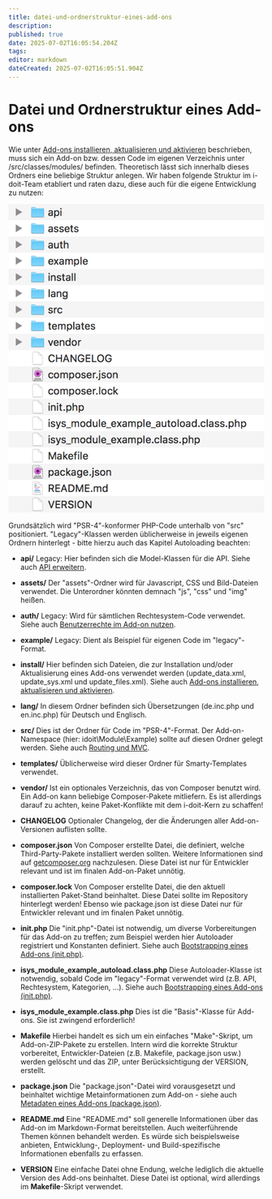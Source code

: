 ```yaml
---
title: datei-und-ordnerstruktur-eines-add-ons
description: 
published: true
date: 2025-07-02T16:05:54.204Z
tags: 
editor: markdown
dateCreated: 2025-07-02T16:05:51.904Z
---
```


# Datei und Ordnerstruktur eines Add-ons

Wie unter [Add-ons installieren, aktualisieren und aktivieren](add-ons-installieren-aktualisieren-und-entwickeln.md) beschrieben, muss sich ein Add-on bzw. dessen Code im eigenen Verzeichnis unter <i-doit>/src/classes/modules/<identifier> befinden. Theoretisch lässt sich innerhalb dieses Ordners eine beliebige Struktur anlegen. Wir haben folgende Struktur im i-doit-Team etabliert und raten dazu, diese auch für die eigene Entwicklung zu nutzen:

[![dateiundstruktur-nutzen](../../assets/images/de/software-entwicklung/add-ons-entwickeln/datei-und-ordnerstruktur/1-ia.png)](../../assets/images/de/software-entwicklung/add-ons-entwickeln/datei-und-ordnerstruktur/1-ia.png)

Grundsätzlich wird "PSR-4"-konformer PHP-Code unterhalb von "src" positioniert. "Legacy"-Klassen werden üblicherweise in jeweils eigenen Ordnern hinterlegt - bitte hierzu auch das Kapitel Autoloading beachten:

*   **api/**
    Legacy: Hier befinden sich die Model-Klassen für die API. Siehe auch [API erweitern](api-erweitern.md).

*   **assets/**
    Der "assets"-Ordner wird für Javascript, CSS und Bild-Dateien verwendet. Die Unterordner könnten demnach "js", "css" und "img" heißen.

*   **auth/**
    Legacy: Wird für sämtlichen Rechtesystem-Code verwendet. Siehe auch [Benutzerrechte im Add-on nutzen](benutzerrechte-im-add-on-nutzen.md).

*   **example/**
    Legacy: Dient als Beispiel für eigenen Code im "legacy"-Format.

*   **install/**
    Hier befinden sich Dateien, die zur Installation und/oder Aktualisierung eines Add-ons verwendet werden (update_data.xml, update_sys.xml und update_files.xml). Siehe auch [Add-ons installieren, aktualisieren und aktivieren](add-ons-installieren-aktualisieren-und-entwickeln.md).

*   **lang/**
    In diesem Ordner befinden sich Übersetzungen (de.inc.php und en.inc.php) für Deutsch und Englisch.

*   **src/**
    Dies ist der Ordner für Code im "PSR-4"-Format. Der Add-on-Namespace (hier: idoit\Module\Example) sollte auf diesen Ordner gelegt werden. Siehe auch [Routing und MVC](routing-und-mvc.md).

*   **templates/**
    Üblicherweise wird dieser Ordner für Smarty-Templates verwendet.

*   **vendor/**
    Ist ein optionales Verzeichnis, das von Composer benutzt wird. Ein Add-on kann beliebige Composer-Pakete mitliefern. Es ist allerdings darauf zu achten, keine Paket-Konflikte mit dem i-doit-Kern zu schaffen!

*   **CHANGELOG**
    Optionaler Changelog, der die Änderungen aller Add-on-Versionen auflisten sollte.

*   **composer.json**
    Von Composer erstellte Datei, die definiert, welche Third-Party-Pakete installiert werden sollten. Weitere Informationen sind auf [getcomposer.org](https://getcomposer.org/) nachzulesen. Diese Datei ist nur für Entwickler relevant und ist im finalen Add-on-Paket unnötig.

*   **composer.lock**
    Von Composer erstellte Datei, die den aktuell installierten Paket-Stand beinhaltet. Diese Datei sollte im Repository hinterlegt werden! Ebenso wie package.json ist diese Datei nur für Entwickler relevant und im finalen Paket unnötig.

*   **init.php**
    Die "init.php"-Datei ist notwendig, um diverse Vorbereitungen für das Add-on zu treffen; zum Beispiel werden hier Autoloader registriert und Konstanten definiert. Siehe auch [Bootstrapping eines Add-ons (init.php)](boostraping-eines-add-ons.md).

*   **isys_module_example_autoload.class.php**
    Diese Autoloader-Klasse ist notwendig, sobald Code im "legacy"-Format verwendet wird (z.B. API, Rechtesystem, Kategorien, ...). Siehe auch [Bootstrapping eines Add-ons (init.php)](boostraping-eines-add-ons.md).

*   **isys_module_example.class.php**
    Dies ist die "Basis"-Klasse für Add-ons. Sie ist zwingend erforderlich!

*   **Makefile**
    Hierbei handelt es sich um ein einfaches "Make"-Skript, um Add-on-ZIP-Pakete zu erstellen.
    Intern wird die korrekte Struktur vorbereitet, Entwickler-Dateien (z.B. Makefile, package.json usw.) werden gelöscht und das ZIP, unter Berücksichtigung der VERSION, erstellt.

*   **package.json**
    Die "package.json"-Datei wird vorausgesetzt und beinhaltet wichtige Metainformationen zum Add-on - siehe auch [Metadaten eines Add-ons (package.json)](metadaten-eines-add-ons.md).

*   **README.md**
    Eine "README.md" soll generelle Informationen über das Add-on im Markdown-Format bereitstellen. Auch weiterführende Themen können behandelt werden. Es würde sich beispielsweise anbieten, Entwicklung-, Deployment- und Build-spezifische Informationen ebenfalls zu erfassen.

*   **VERSION**
    Eine einfache Datei ohne Endung, welche lediglich die aktuelle Version des Add-ons beinhaltet. Diese Datei ist optional, wird allerdings im **Makefile**\-Skript verwendet.
